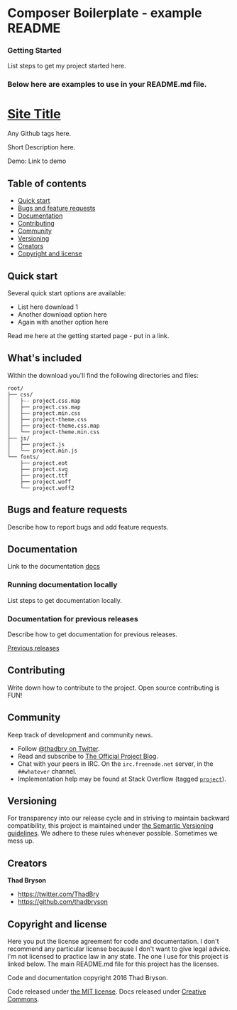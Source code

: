 # Composer Boilerplate - example README

### Getting Started

List steps to get my project started here.

### Below here are examples to use in your README.md file.

# [Site Title](http://www.example.com/site-url-here)

Any Github tags here.

Short Description here.

Demo: Link to demo

## Table of contents

- [Quick start](#quick-start)
- [Bugs and feature requests](#bugs-and-feature-requests)
- [Documentation](#documentation)
- [Contributing](#contributing)
- [Community](#community)
- [Versioning](#versioning)
- [Creators](#creators)
- [Copyright and license](#copyright-and-license)

## Quick start

Several quick start options are available:

- List here download 1
- Another download option here
- Again with another option here

Read me here at the getting started page - put in a link.

## What's included

Within the download you'll find the following directories and files:

```
root/
├── css/
│   ├-- project.css.map
│   ├── project.css.map
│   ├── project.min.css
│   ├── project-theme.css
│   ├── project-theme.css.map
│   └── project-theme.min.css
├── js/
│   ├── project.js
│   └── project.min.js
└── fonts/
    ├── project.eot
    ├── project.svg
    ├── project.ttf
    ├── project.woff
    └── project.woff2
```

## Bugs and feature requests

Describe how to report bugs and add feature requests.


## Documentation

Link to the documentation [docs](http://www.example.com)

### Running documentation locally

List steps to get documentation locally.

### Documentation for previous releases

Describe how to get documentation for previous releases.

[Previous releases](http://www.example.com)



## Contributing

Write down how to contribute to the project. Open source contributing is FUN!



## Community

Keep track of development and community news.

- Follow [@thadbry on Twitter](https://twitter.com/thadbry).
- Read and subscribe to [The Official Project Blog](http://thadbryson.co/projects/composer-boilerplate).
- Chat with your peers in IRC. On the `irc.freenode.net` server, in the `##whatever` channel.
- Implementation help may be found at Stack Overflow (tagged [`project`](http://stackoverflow.com/questions/tagged/project)).



## Versioning

For transparency into our release cycle and in striving to maintain backward compatibility, this project is maintained
under [the Semantic Versioning guidelines](http://semver.org/). We adhere to these rules whenever possible. Sometimes we mess up.



## Creators

**Thad Bryson**

- <https://twitter.com/ThadBry>
- <https://github.com/thadbryson>


## Copyright and license

Here you put the license agreement for code and documentation. I don't recommend any particular license because I don't
want to give legal advice. I'm not licensed to practice law in any state. The one I use for this project is linked
below. The main README.md file for this project has the licenses.

Code and documentation copyright 2016 Thad Bryson.

Code released under [the MIT license](https://github.com/thadbryson/composer-boilerplate/blob/master/LICENSE).
Docs released under [Creative Commons](https://github.com/thadbryson/composer-boilerplate/blob/master/docs/LICENSE).
